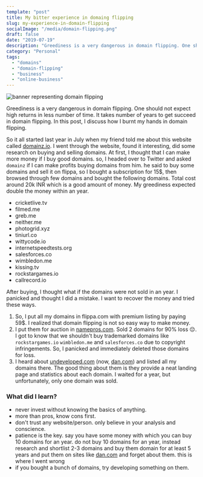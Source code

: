 ```yaml
---
template: "post"
title: My bitter experience in domaing flipping
slug: my-experience-in-domain-flipping
socialImage: "/media/domain-flipping.png"
draft: false
date: "2019-07-19"
description: "Greediness is a very dangerous in domain flipping. One should not expect high returns in less time. It takes a number of years to get succeed in domain flipping. In this post, I discuss how I burnt my hands in domain flipping."
category: "Personal"
tags:
  - "domains"
  - "domain-flipping"
  - "business"
  - "online-business"
---
```


![banner representing domain flipping](/media/domain-flipping.png)

Greediness is a very dangerous in domain flipping. One should not expect high returns in less number of time. It takes number of years to get succeed in domain flipping. In this post, I discuss how I burnt my hands in domain flipping.

So it all started last year in July when my friend told me about this website called [domainz.io](https://domainz.io). I went through the website, found it interesting, did some research on buying and selling domains. At first, I thought that I can make more money if I buy good domains. so, I headed over to Twitter and asked `domainz` if I can make profits buying domains from him. he said to buy some domains and sell it on flippa, so I bought a subscription for 15$, then browsed through few domains and bought the following domains. Total cost around 20k INR which is a good amount of money. My greediness expected double the money within an year.

- cricketlive.tv
- filmed.me
- greb.me
- neither.me
- photogrid.xyz
- tiniurl.co
- wittycode.io
- internetspeedtests.org
- salesforces.co
- wimbledon.me
- kissing.tv
- rockstargames.io
- callrecord.io

After buying, I thought what if the domains were not sold in an year. I panicked and thought I did a mistake. I want to recover the money and tried these ways.

1. So, I put all my domains in flippa.com with premium listing by paying 59$. I realized that domain flipping is not so easy way to make money.
2. I put them for auction in [namepros.com](https://namepros.com). Sold 2 domains for 90% loss 😔. I got to know that we shouldn't buy trademarked domains like `rockstargames.io` `wimbledon.me` and `salesforces.co` due to copyright infringements. So, I panicked and immediately deleted those domains for loss.
3. I heard about [undeveloped.com](undeveloped.com) (now, [dan.com](dan.com)) and listed all my domains there. The good thing about them is they provide a neat landing page and statistics about each domain. I waited for a year, but unfortunately, only one domain was sold.

### What did I learn?

- never invest without knowing the basics of anything.
- more than pros, know cons first.
- don't trust any website/person. only believe in your analysis and conscience.
- patience is the key. say you have some money with which you can buy 10 domains for an year. do not buy 10 domains for an year, instead research and shortlist 2-3 domains and buy them domain for at least 5 years and put them on sites like [dan.com](dan.com) and forget about them. this is where I went wrong
- if you bought a bunch of domains, try developing something on them.
